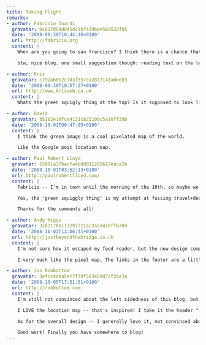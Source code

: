 ```yaml
---
title: Taking Flight
remarks:
- author: Fabricio Zuardi
  gravatar: 9c617d84d045dc1bf419bae569532f05
  date: '2008-09-30T10:44:46+0100'
  url: http://fabricio.org
  content: |
    When are you going to san francisco? I think there is a chance that I will be around there too (I will be visiting the us from 8 to 31 of october!)

    btw, nice blog. one small suggestion though: reading text on the left side of my maximized firefox screen is a little annoying, please consider some centralized column or a bigger margin :)

- author: Kris
  gravatar: c792ab0e2c783f557ea28d7141a0ee83
  date: '2008-09-30T10:57:27+0100'
  url: http://www.krisweb.co.uk
  content: |
    Whats the green squigly thing at the top? Is it supposed to look like that or is my browser just being a biatch?

- author: David
  gravatar: b5182e1dfce4131cb25100c5a16ff39b
  date: '2008-10-01T00:47:05+0100'
  content: |
    I think the green image is a cool pixelated map of the world.

    Like the Google post location map.

- author: Paul Robert Lloyd
  gravatar: 15091a37bacfa4bdd011282627eaca2b
  date: '2008-10-01T03:52:13+0100'
  url: http://paulrobertlloyd.com/
  content: |
    Fabricio -- I'm in town until the morning of the 10th, so maybe we could catch up on the 9th?

    Yes, the 'green squiggly thing' is my attempt at fussing travel+design, in the form of a pixelated map. It was multicoloured originally, and I may still alter the colouring in the future.

    Thanks for the comments all!

- author: Andy Higgs
  gravatar: 3282170b113297711ac2a2d41bffb70d
  date: '2008-10-03T13:06:41+0100'
  url: http://justbeyondthebridge.co.uk
  content: |
    I'm not sure how it escaped my feed reader, but the new design completely missed me until I saw it in the 'pack newsletter.

    I very much like the pixel map. The links in the footer are a little strong, but I can cope with that.

- author: Jon Roobottom
  gravatar: 3efcc4aba5ec7f70f583459d7df26a3a
  date: '2008-10-05T17:51:51+0100'
  url: http://roobottom.com
  content: |
    I'm still not convinced about the left sidedness of this blog, but as you say it's a bold move -- and one that I may (like a LOT of your stuff) come to appreciate.

    I LOVE the location map -- that's inspired! I take it the header "...and is currently located somewhere near..." takes it's data from the last post you wrote? Or maybe you use your iPhone to send it GPS data? Either way, nice work.

    As for the overall design -- I generally love it, not convinced about the line drawing of the world in the background -- but again that could grow on me.

    Good work! Finally you have somewhere to blog!
---
```

